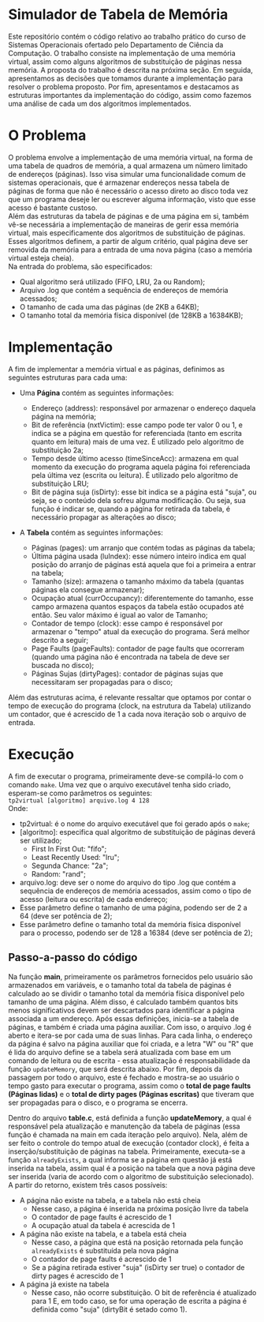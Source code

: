 # Simulador de Tabela de Memória  
Este repositório contém o código relativo ao trabalho prático do curso de Sistemas Operacionais ofertado pelo Departamento de Ciência da Computação. O trabalho consiste na implementação de uma memória virtual, assim como alguns algoritmos de substituição de páginas nessa memória. A proposta do trabalho é descrita na próxima seção. Em seguida, apresentamos as decisões que tomamos durante a implementação para resolver o problema proposto. Por fim, apresentamos e destacamos as estruturas importantes da implementação do código, assim como fazemos uma análise de cada um dos algoritmos implementados.  

# O Problema  
O problema envolve a implementação de uma memória virtual, na forma de uma tabela de quadros de memória, a qual armazena um nũmero limitado de endereços (páginas). Isso visa simular uma funcionalidade comum de sistemas operacionais, que é armazenar endereços nessa tabela de páginas de forma que não é necessário o acesso direto ao disco toda vez que um programa deseje ler ou escrever alguma informação, visto que esse acesso é bastante custoso.  
Além das estruturas da tabela de páginas e de uma página em si, também vê-se necessária a implementação de maneiras de gerir essa memória virtual, mais especificamente dos algoritmos de substituição de páginas. Esses algoritmos definem, a partir de algum critério, qual página deve ser removida da memória para a entrada de uma nova página (caso a memória virtual esteja cheia).  
Na entrada do problema, são especificados:  
- Qual algoritmo será utilizado (FIFO, LRU, 2a ou Random);
- Arquivo .log que contém a sequência de endereços de memória acessados;
- O tamanho de cada uma das páginas (de 2KB a 64KB);
- O tamanho total da memória física disponível (de 128KB a 16384KB);

# Implementação  
A fim de implementar a memória virtual e as páginas, definimos as seguintes estruturas para cada uma:  
- Uma **Página** contém as seguintes informações:
  - Endereço (address): responsável por armazenar o endereço daquela página na memória;
  - Bit de referência (nxtVictim): esse campo pode ter valor 0 ou 1, e indica se a página em questão for referenciada (tanto em escrita quanto em leitura) mais de uma vez. É utilizado pelo algoritmo de substituição 2a;
  - Tempo desde último acesso (timeSinceAcc): armazena em qual momento da execução do programa aquela página foi referenciada pela última vez (escrita ou leitura). É utilizado pelo algoritmo de substituição LRU;
  - Bit de página suja (isDirty): esse bit indica se a página está "suja", ou seja, se o conteúdo dela sofreu alguma modificação. Ou seja, sua função é indicar se, quando a página for retirada da tabela, é necessário propagar as alterações ao disco;

- A **Tabela** contém as seguintes informações:
  - Páginas (pages): um arranjo que contém todas as páginas da tabela;
  - Última página usada (luIndex): esse número inteiro indica em qual posição do arranjo de páginas está aquela que foi a primeira a entrar na tabela;
  - Tamanho (size): armazena o tamanho máximo da tabela (quantas páginas ela consegue armazenar);
  - Ocupação atual (currOccupancy): diferentemente do tamanho, esse campo armazena quantos espaços da tabela estão ocupados até então. Seu valor máximo é igual ao valor de Tamanho;
  - Contador de tempo (clock): esse campo é responsável por armazenar o "tempo" atual da execução do programa. Será melhor descrito a seguir;
  - Page Faults (pageFaults): contador de page faults que ocorreram (quando uma página não é encontrada na tabela de deve ser buscada no disco);
  - Páginas Sujas (dirtyPages): contador de páginas sujas que necessitaram ser propagadas para o disco;

Além das estruturas acima, é relevante ressaltar que optamos por contar o tempo de execução do programa (clock, na estrutura da Tabela) utilizando um contador, que é acrescido de 1 a cada nova iteração sob o arquivo de entrada.

# Execução
A fim de executar o programa, primeiramente deve-se compilá-lo com o comando `make`. Uma vez que o arquivo executável tenha sido criado, esperam-se como parâmetros os seguintes:  
`tp2virtual [algoritmo] arquivo.log 4 128`  
Onde:
- tp2virtual: é o nome do arquivo executável que foi gerado após o `make`;
- [algoritmo]: especifica qual algoritmo de substituição de páginas deverá ser utilizado;
  - First In First Out: "fifo";
  - Least Recently Used: "lru";
  - Segunda Chance: "2a";
  - Random: "rand";
- arquivo.log: deve ser o nome do arquivo do tipo .log que contém a sequência de endereços de memória acessados, assim como o tipo de acesso (leitura ou escrita) de cada endereço;
- Esse parâmetro define o tamanho de uma página, podendo ser de 2 a 64 (deve ser potência de 2);
- Esse parâmetro define o tamanho total da memória física disponível para o processo, podendo ser de 128 a 16384 (deve ser potência de 2);

## Passo-a-passo do código
Na função **main**, primeiramente os parâmetros fornecidos pelo usuário são armazenados em variáveis, e o tamanho total da tabela de páginas é calculado ao se dividir o tamanho total da memória física disponível pelo tamanho de uma página. Além disso, é calculado também quantos bits menos significativos devem ser descartados para identificar a página associada a um endereço.
Após essas definições, inicia-se a tabela de páginas, e também é criada uma página auxiliar. Com isso, o arquivo .log é aberto e itera-se por cada uma de suas linhas. Para cada linha, o endereço da página é salvo na página auxiliar que foi criada, e a letra "W" ou "R" que é lida do arquivo define se a tabela será atualizada com base em um comando de leitura ou de escrita - essa atualização é responsabilidade da função `updateMemory`, que será descrita abaixo.
Por fim, depois da passagem por todo o arquivo, este é fechado e mostra-se ao usuário o tempo gasto para executar o programa, assim como o **total de page faults (Páginas lidas)** e o **total de dirty pages (Páginas escritas)** que tiveram que ser propagadas para o disco, e o programa se encerra.

Dentro do arquivo **table.c**, está definida a função **updateMemory**, a qual é responsável pela atualização e manutenção da tabela de páginas (essa função é chamada na main em cada iteração pelo arquivo). Nela, além de ser  feito o controle do tempo atual de execução (contador clock), é feita a inserção/substituição de páginas na tabela.
Primeiramente, executa-se a função `alreadyExists`, a qual informa se a página em questão já está inserida na tabela, assim qual é a posição na tabela que a nova página deve ser inserida (varia de acordo com o algoritmo de substituição selecionado). A partir do retorno, existem três casos possíveis:
- A página não existe na tabela, e a tabela não está cheia
  - Nesse caso, a página é inserida na próxima posição livre da tabela
  - O contador de page faults é acrescido de 1
  - A ocupação atual da tabela é acrescida de 1
- A página não existe na tabela, e a tabela está cheia
  - Nesse caso, a página que está na posição retornada pela função `alreadyExists` é substituída pela nova página
  - O contador de page faults é acrescido de 1
  - Se a página retirada estiver "suja" (isDirty ser true) o contador de dirty pages é acrescido de 1
- A página já existe na tabela
  - Nesse caso, não ocorre substituição. O bit de referência é atualizado para 1
E, em todo caso, se for uma operação de escrita a página é definida como "suja" (dirtyBit é setado como 1).
